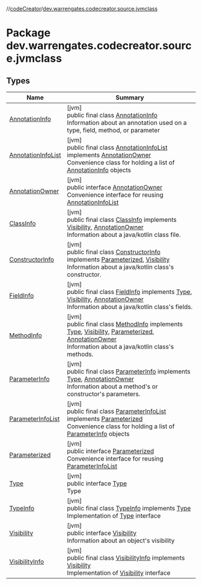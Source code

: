 //[codeCreator](../../index.md)/[dev.warrengates.codecreator.source.jvmclass](index.md)

# Package dev.warrengates.codecreator.source.jvmclass

## Types

| Name | Summary |
|---|---|
| [AnnotationInfo](-annotation-info/index.md) | [jvm]<br>public final class [AnnotationInfo](-annotation-info/index.md)<br>Information about an annotation used on a type, field, method, or parameter |
| [AnnotationInfoList](-annotation-info-list/index.md) | [jvm]<br>public final class [AnnotationInfoList](-annotation-info-list/index.md) implements [AnnotationOwner](-annotation-owner/index.md)<br>Convenience class for holding a list of [AnnotationInfo](-annotation-info/index.md) objects |
| [AnnotationOwner](-annotation-owner/index.md) | [jvm]<br>public interface [AnnotationOwner](-annotation-owner/index.md)<br>Convenience interface for reusing [AnnotationInfoList](-annotation-info-list/index.md) |
| [ClassInfo](-class-info/index.md) | [jvm]<br>public final class [ClassInfo](-class-info/index.md) implements [Visibility](-visibility/index.md), [AnnotationOwner](-annotation-owner/index.md)<br>Information about a java/kotlin class file. |
| [ConstructorInfo](-constructor-info/index.md) | [jvm]<br>public final class [ConstructorInfo](-constructor-info/index.md) implements [Parameterized](-parameterized/index.md), [Visibility](-visibility/index.md)<br>Information about a java/kotlin class's constructor. |
| [FieldInfo](-field-info/index.md) | [jvm]<br>public final class [FieldInfo](-field-info/index.md) implements [Type](-type/index.md), [Visibility](-visibility/index.md), [AnnotationOwner](-annotation-owner/index.md)<br>Information about a java/kotlin class's fields. |
| [MethodInfo](-method-info/index.md) | [jvm]<br>public final class [MethodInfo](-method-info/index.md) implements [Type](-type/index.md), [Visibility](-visibility/index.md), [Parameterized](-parameterized/index.md), [AnnotationOwner](-annotation-owner/index.md)<br>Information about a java/kotlin class's methods. |
| [ParameterInfo](-parameter-info/index.md) | [jvm]<br>public final class [ParameterInfo](-parameter-info/index.md) implements [Type](-type/index.md), [AnnotationOwner](-annotation-owner/index.md)<br>Information about a method's or constructor's parameters. |
| [ParameterInfoList](-parameter-info-list/index.md) | [jvm]<br>public final class [ParameterInfoList](-parameter-info-list/index.md) implements [Parameterized](-parameterized/index.md)<br>Convenience class for holding a list of [ParameterInfo](-parameter-info/index.md) objects |
| [Parameterized](-parameterized/index.md) | [jvm]<br>public interface [Parameterized](-parameterized/index.md)<br>Convenience interface for reusing [ParameterInfoList](-parameter-info-list/index.md) |
| [Type](-type/index.md) | [jvm]<br>public interface [Type](-type/index.md)<br>Type |
| [TypeInfo](-type-info/index.md) | [jvm]<br>public final class [TypeInfo](-type-info/index.md) implements [Type](-type/index.md)<br>Implementation of [Type](-type/index.md) interface |
| [Visibility](-visibility/index.md) | [jvm]<br>public interface [Visibility](-visibility/index.md)<br>Information about an object's visibility |
| [VisibilityInfo](-visibility-info/index.md) | [jvm]<br>public final class [VisibilityInfo](-visibility-info/index.md) implements [Visibility](-visibility/index.md)<br>Implementation of [Visibility](-visibility/index.md) interface |
